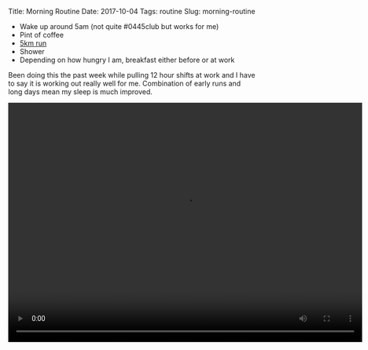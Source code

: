 Title: Morning Routine
Date: 2017-10-04
Tags: routine
Slug: morning-routine

* Wake up around 5am (not quite #0445club but works for me)
* Pint of coffee
* [5km run](/2017/10/04/urban-run/)
* Shower
* Depending on how hungry I am, breakfast either before or at work

Been doing this the past week while pulling 12 hour shifts at work and I have to say it is working out really well for me. Combination of early runs and long days mean my sleep is much improved.

<video width="720" height="488" controls class="align-center" loading="lazy">
    <source src="{static}/media/video/patrolling morning routine.mp4" type="video/mp4">
    Your browser does not support the video tag.
</video>
